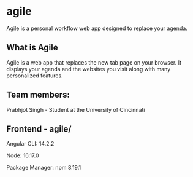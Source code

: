 # agile
Agile is a personal workflow web app designed to replace your agenda.

<h2>What is Agile</h2>
<p>Agile is a web app that replaces the new tab page on your browser. It displays your agenda and the websites you visit along with many personalized features.</p>

<h2>Team members:</h2>
<p>Prabhjot Singh -  Student at the University of Cincinnati</p>

<h2>Frontend - agile/</h2>
<p>Angular CLI: 14.2.2</p>
<p>Node: 16.17.0</p>
<p>Package Manager: npm 8.19.1</p>
